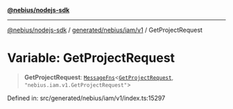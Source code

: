 [**@nebius/nodejs-sdk**](../../../../../README.md)

---

[@nebius/nodejs-sdk](../../../../../README.md) / [generated/nebius/iam/v1](../README.md) / GetProjectRequest

# Variable: GetProjectRequest

> **GetProjectRequest**: [`MessageFns`](../../../../../runtime/protos/core/interfaces/MessageFns.md)\<[`GetProjectRequest`](../interfaces/GetProjectRequest.md), `"nebius.iam.v1.GetProjectRequest"`\>

Defined in: src/generated/nebius/iam/v1/index.ts:15297
